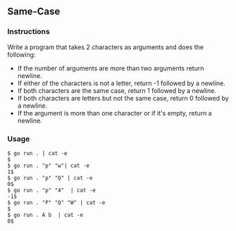 ## Same-Case 

### Instructions

Write a program that takes 2 characters as arguments and does the following:

- If the number of arguments are more than two arguments return newline.
- If either of the characters is not a letter, return -1 followed by a newline.
- If both characters are the same case, return 1 followed by a newline.
- If both characters are letters but not the same case, return 0 followed by a newline.
- If the argument is more than one character or if it's empty, return a newline.

### Usage

```console
$ go run . | cat -e
$
$ go run . "p" "w"| cat -e
1$
$ go run . "p" "Q" | cat -e
0$
$ go run . "p" "4"  | cat -e
-1$
$ go run . "P" "Q" "W" | cat -e
$
$ go run . A b  | cat -e
0$
```